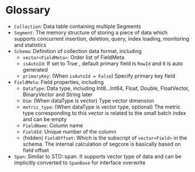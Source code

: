 # Glossary

- `Collection`: Data table containing multiple Segments
- `Segment`: The memory structure of storing a piece of data which supports concurrent insertion, deletion, query, index loading, monitoring and statistics
- `Schema`: Definition of collection data format, including
  - `vector<FieldMeta>`: Order list of FieldMeta
  - `isAutoId`: If set to True , default primary field is `RowId` and it is auto generated
  - `primaryKey`: (When `isAutoId = False`) Specify primary key field
- `FieldMeta`: Field properties, including
  - `DataType`: Data type, including Int8...Int64, Float, Double, FloatVector, BinaryVector and String later
  - `Dim`: (When dataType is vector) Type vector dimension
  - `metric_type`: (When dataType is vector type, optional) The metric type corresponding to this vector is related to the small batch index and can be empty
  - `FieldName`: Column name
  - `FieldId`: Unique number of the column
  - (hidden) `FieldOffset`: Which is the subscript of `vector<Field>` in the schema. The internal calculation of segcore is basically based on field offset
- `Span`: Similar to STD::span. It supports vector type of data and can be implicitly converted to `SpanBase` for interface overwrite
